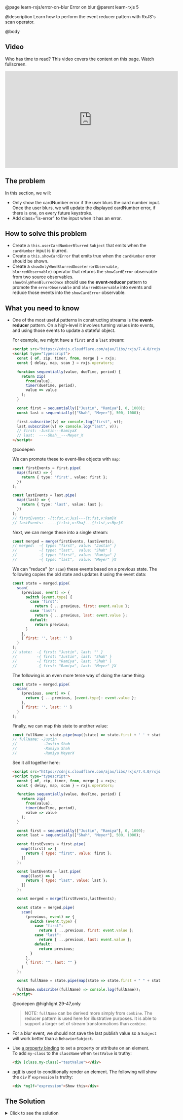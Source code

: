 @page learn-rxjs/error-on-blur Error on blur
@parent learn-rxjs 5

@description Learn how to perform the event reducer pattern with RxJS's scan operator.

@body

## Video

Who has time to read? This video covers the content on this page. Watch fullscreen.

<iframe width="560" height="315" src="https://www.youtube.com/embed/3cM-IaOO048" frameborder="0" allow="accelerometer; autoplay; encrypted-media; gyroscope; picture-in-picture" allowfullscreen></iframe>

## The problem

In this section, we will:

- Only show the cardNumber error if the user blurs the card number input. Once the user blurs,
  we will update the displayed cardNumber error, if there is one, on every future keystroke.
- Add class="is-error" to the input when it has an error.

## How to solve this problem

- Create a `this.userCardNumberBlurred` `Subject` that emits when the `cardNumber` input is blurred.
- Create a `this.showCardError` that emits true when the `cardNumber` error should be shown.
- Create a `showOnlyWhenBlurredOnce(errorObservable, blurredObservable)` operator that returns
  the `showCardError` observable from two source observables.  
  `showOnlyWhenBlurredOnce` should use the **event-reducer** pattern to
  promote the `errorObservable` and `blurredObservable` into events and
  reduce those events into the `showCardError` observable.

## What you need to know

- One of the most useful patterns in constructing streams is the **event-reducer**
  pattern. On a high-level it involves turning values into events, and using those
  events to update a stateful object.

  For example, we might have a `first` and a `last` stream:

  ```html
  <script src="https://cdnjs.cloudflare.com/ajax/libs/rxjs/7.4.0/rxjs.umd.min.js"></script>
  <script type="typescript">
    const { of, zip, timer, from, merge } = rxjs;
    const { delay, map, scan } = rxjs.operators;

    function sequentially(value, dueTime, period) {
      return zip(
        from(value),
        timer(dueTime, period),
        value => value
      );
    }

    const first = sequentially(["Justin", "Ramiya"], 0, 1000);
    const last = sequentially(["Shah", "Meyer"], 500, 1000);

    first.subscribe((v) => console.log("first", v));
    last.subscribe((v) => console.log("last", v));
    // first: -Justin---RamiyaX
    // last:  ----Shah__---Meyer_X
  </script>
  ```

  @codepen

  We can promote these to event-like objects with `map`:

  ```typescript
  const firstEvents = first.pipe(
    map((first) => {
      return { type: 'first', value: first };
    })
  );

  const lastEvents = last.pipe(
    map((last) => {
      return { type: 'last', value: last };
    })
  );
  // firstEvents: -{t:fst,v:Jus}---{t:fst,v:Ram}X
  // lastEvents:  ----{t:lst,v:Sha}---{t:lst,v:Myr}X
  ```

  Next, we can merge these into a single stream:

  ```js
  const merged = merge(firstEvents, lastEvents);
  // merged:  -{ type: "first", value: "Justin" }
  //          -{ type: "last",  value: "Shah" }
  //          -{ type: "first", value: "Ramiya" }
  //          -{ type: "last",  value: "Meyer" }X
  ```

  We can "reduce" (or `scan`) these events based on a previous
  state. The following copies the old state and updates it using the event
  data:

  ```js
  const state = merged.pipe(
    scan(
      (previous, event) => {
        switch (event.type) {
          case 'first':
            return { ...previous, first: event.value };
          case 'last':
            return { ...previous, last: event.value };
          default:
            return previous;
        }
      },
      { first: '', last: '' }
    )
  );
  // state:  -{ first: "Justin", last: "" }
  //         -{ first: "Justin", last: "Shah" }
  //         -{ first: "Ramiya", last: "Shah" }
  //         -{ first: "Ramiya", last: "Meyer" }X
  ```

  The following is an even more terse way of doing the same thing:

  ```js
  const state = merged.pipe(
    scan(
      (previous, event) => {
        return { ...previous, [event.type]: event.value };
      },
      { first: '', last: '' }
    )
  );
  ```

  Finally, we can map this state to another value:

  ```js
  const fullName = state.pipe(map((state) => state.first + ' ' + state.last));
  // fullName: -Justin
  //            -Justin Shah
  //            -Ramiya Shah
  //            -Ramiya MeyerX
  ```

  See it all together here:

  ```html
  <script src="https://cdnjs.cloudflare.com/ajax/libs/rxjs/7.4.0/rxjs.umd.min.js"></script>
  <script type="typescript">
    const { of, zip, timer, from, merge } = rxjs;
    const { delay, map, scan } = rxjs.operators;

    function sequentially(value, dueTime, period) {
      return zip(
        from(value),
        timer(dueTime, period),
        value => value
      );
    }

    const first = sequentially(["Justin", "Ramiya"], 0, 1000);
    const last = sequentially(["Shah", "Meyer"], 500, 1000);

    const firstEvents = first.pipe(
      map((first) => {
        return { type: "first", value: first };
      })
    );

    const lastEvents = last.pipe(
      map((last) => {
        return { type: "last", value: last };
      })
    );

    const merged = merge(firstEvents,lastEvents);

    const state = merged.pipe(
      scan(
        (previous, event) => {
          switch (event.type) {
            case "first":
              return { ...previous, first: event.value };
            case "last":
              return { ...previous, last: event.value };
            default:
              return previous;
          }
        },
        { first: "", last: "" }
      )
    );

    const fullName = state.pipe(map(state => state.first + " " + state.last));

    fullName.subscribe((fullName) => console.log(fullName));
  </script>
  ```

  @codepen
  @highlight 29-47,only

  > NOTE: `fullName` can be derived more simply from `combine`. The reducer
  > pattern is used here for illustrative purposes. It is able to support a larger
  > set of stream transformations than `combine`.

- For a blur event, we should not save the last publish value
  so a `Subject` will work better than a `BehaviorSubject`.
- Use [a property binding](https://angular.io/guide/template-syntax#property-binding--property-) to set a property or attribute on an element.  
  To add `my-class` to the `className` when `testValue` is truthy:

  ```html
  <div [class.my-class]="testValue"></div>
  ```

- [ngIf](https://angular.io/api/common/NgIf) is used to conditionally render
  an element. The following will show the `div` if `expression` is truthy:
  ```html
  <div *ngIf="expression">Show this</div>
  ```

## The Solution

<details>
<summary>Click to see the solution</summary>
@sourceref ./5-error-on-blur.html
@codepen
@highlight 13-14,35-81,87,94-95,112,119,only
</details>
